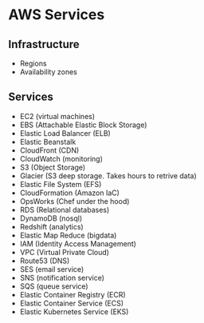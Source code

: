 # AWS Services

## Infrastructure
- Regions
- Availability zones

## Services
- EC2 (virtual machines)
- EBS (Attachable Elastic Block Storage)
- Elastic Load Balancer (ELB)
- Elastic Beanstalk
- CloudFront (CDN)
- CloudWatch (monitoring)
- S3 (Object Storage)
- Glacier (S3 deep storage. Takes hours to retrive data)
- Elastic File System (EFS)
- CloudFormation (Amazon IaC)
- OpsWorks (Chef under the hood)
- RDS (Relational databases)
- DynamoDB (nosql)
- Redshift (analytics)
- Elastic Map Reduce (bigdata)
- IAM (Identity Access Management)
- VPC (Virtual Private Cloud)
- Route53 (DNS)
- SES (email service)
- SNS (notification service)
- SQS (queue service)
- Elastic Container Registry (ECR)
- Elastic Container Service (ECS)
- Elastic Kubernetes Service (EKS)